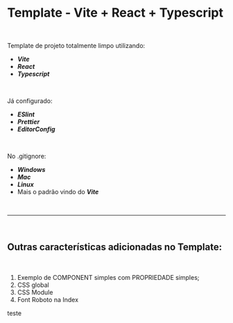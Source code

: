 # Template - Vite + React + Typescript

<br/>

Template de projeto totalmente limpo utilizando:

-   **_Vite_**
-   **_React_**
-   **_Typescript_**

<br/>

Já configurado:

-   **_ESlint_**
-   **_Prettier_**
-   **_EditorConfig_**

<br/>

No .gitignore:

-   **_Windows_**
-   **_Mac_**
-   **_Linux_**
-   Mais o padrão vindo do **_Vite_**

<br/>

---

<br/>

## Outras características adicionadas no Template:

<br/>

1.  Exemplo de COMPONENT simples com PROPRIEDADE simples;
1.  CSS global
1.  CSS Module
1.  Font Roboto na Index

teste